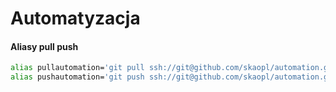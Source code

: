 # Automatyzacja
#### Aliasy pull push
```bash
alias pullautomation='git pull ssh://git@github.com/skaopl/automation.git master'
alias pushautomation='git push ssh://git@github.com/skaopl/automation.git master'
```
